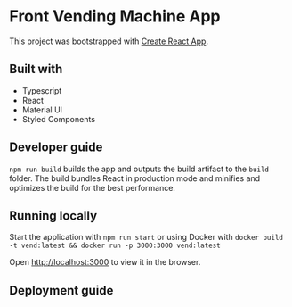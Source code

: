 # Front Vending Machine App #

This project was bootstrapped with [Create React App](https://github.com/facebook/create-react-app).

## Built with

* Typescript
* React
* Material UI
* Styled Components

## Developer guide ##

`npm run build` builds the app and outputs the build artifact to the `build` folder.
The build bundles React in production mode and minifies and optimizes the build for the best performance.

## Running locally

Start the application with `npm run start`
or using Docker with `docker build -t vend:latest && docker run -p 3000:3000 vend:latest`

Open [http://localhost:3000](http://localhost:3000) to view it in the browser.

## Deployment guide ##
